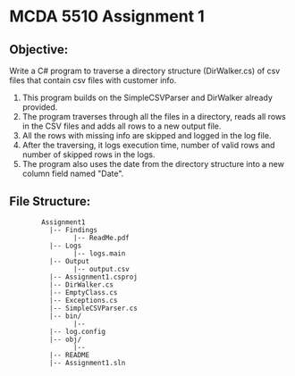 # MCDA 5510 Assignment 1

## Objective:
Write a C# program to traverse a directory structure (DirWalker.cs) of csv files that contain csv files with customer info.

1. This program builds on the SimpleCSVParser and DirWalker already provided.
2. The program traverses through all the files in a directory, reads all rows in the CSV files and adds all rows to a new output file.
3. All the rows with missing info are skipped and logged in the log file. 
4. After the traversing, it logs execution time, number of valid rows and number of skipped rows in the logs. 
5. The program also uses the date from the directory structure into a new column field named "Date". 

## File Structure:
~~~~~~~
        Assignment1
          |-- Findings
                |-- ReadMe.pdf
          |-- Logs
                |-- logs.main
          |-- Output
                |-- output.csv             
          |-- Assignment1.csproj
		  |-- DirWalker.cs
		  |-- EmptyClass.cs
		  |-- Exceptions.cs
		  |-- SimpleCSVParser.cs
		  |-- bin/
				|-- 
		  |-- log.config
		  |-- obj/      
				|-- 
          |-- README
		  |-- Assignment1.sln
~~~~~~~